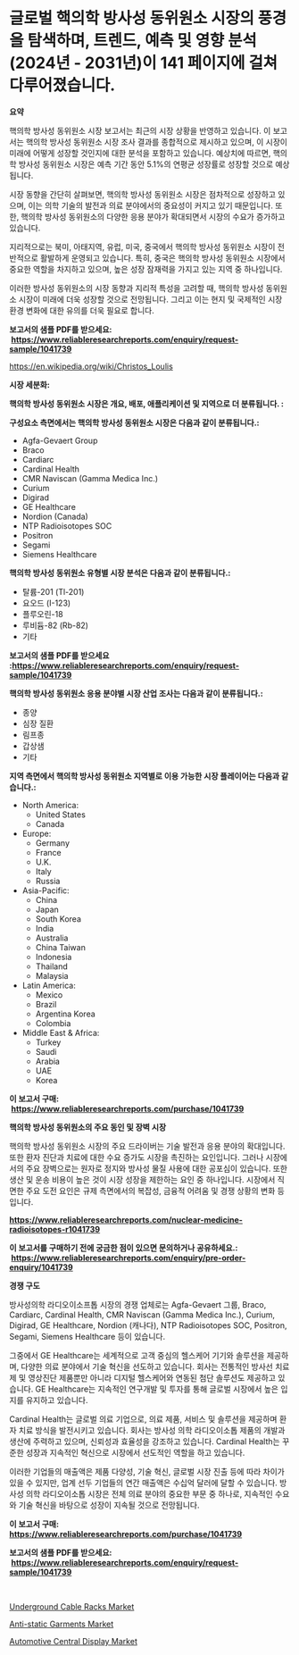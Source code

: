 <p><h1>글로벌 핵의학 방사성 동위원소 시장의 풍경을 탐색하며, 트렌드, 예측 및 영향 분석(2024년 - 2031년)이 141 페이지에 걸쳐 다루어졌습니다.</h1></p><p><strong>요약</strong></p>
<p><p>핵의학 방사성 동위원소 시장 보고서는 최근의 시장 상황을 반영하고 있습니다. 이 보고서는 핵의학 방사성 동위원소 시장 조사 결과를 종합적으로 제시하고 있으며, 이 시장이 미래에 어떻게 성장할 것인지에 대한 분석을 포함하고 있습니다. 예상치에 따르면, 핵의학 방사성 동위원소 시장은 예측 기간 동안 5.1%의 연평균 성장률로 성장할 것으로 예상됩니다.</p><p>시장 동향을 간단히 살펴보면, 핵의학 방사성 동위원소 시장은 점차적으로 성장하고 있으며, 이는 의학 기술의 발전과 의료 분야에서의 중요성이 커지고 있기 때문입니다. 또한, 핵의학 방사성 동위원소의 다양한 응용 분야가 확대되면서 시장의 수요가 증가하고 있습니다.</p><p>지리적으로는 북미, 아태지역, 유럽, 미국, 중국에서 핵의학 방사성 동위원소 시장이 전반적으로 활발하게 운영되고 있습니다. 특히, 중국은 핵의학 방사성 동위원소 시장에서 중요한 역할을 차지하고 있으며, 높은 성장 잠재력을 가지고 있는 지역 중 하나입니다.</p><p>이러한 방사성 동위원소의 시장 동향과 지리적 특성을 고려할 때, 핵의학 방사성 동위원소 시장이 미래에 더욱 성장할 것으로 전망됩니다. 그리고 이는 현지 및 국제적인 시장 환경 변화에 대한 유의를 더욱 필요로 합니다.</p></p>
<p><strong>보고서의 샘플 PDF를 받으세요: &nbsp;<a href="https://www.reliableresearchreports.com/enquiry/request-sample/1041739">https://www.reliableresearchreports.com/enquiry/request-sample/1041739</a></strong></p>
<p><a href="https://en.wikipedia.org/wiki/Christos_Loulis">https://en.wikipedia.org/wiki/Christos_Loulis</a></p>
<p><strong>시장 세분화:</strong></p>
<p><strong> 핵의학 방사성 동위원소 시장은 개요, 배포, 애플리케이션 및 지역으로 더 분류됩니다. :</strong></p>
<p><strong>구성요소 측면에서는 핵의학 방사성 동위원소 시장은 다음과 같이 분류됩니다.:</strong></p>
<p><ul><li>Agfa-Gevaert Group</li><li>Braco</li><li>Cardiarc</li><li>Cardinal Health</li><li>CMR Naviscan (Gamma Medica Inc.)</li><li>Curium</li><li>Digirad</li><li>GE Healthcare</li><li>Nordion (Canada)</li><li>NTP Radioisotopes SOC</li><li>Positron</li><li>Segami</li><li>Siemens Healthcare</li></ul></p>
<p><strong> 핵의학 방사성 동위원소 유형별 시장 분석은 다음과 같이 분류됩니다.:</strong></p>
<p><ul><li>탈륨-201 (Tl-201)</li><li>요오드 (I-123)</li><li>플루오린-18</li><li>루비듐-82 (Rb-82)</li><li>기타</li></ul></p>
<p><strong>보고서의 샘플 PDF를 받으세요 :<a href="https://www.reliableresearchreports.com/enquiry/request-sample/1041739">https://www.reliableresearchreports.com/enquiry/request-sample/1041739</a></strong></p>
<p><strong> 핵의학 방사성 동위원소 응용 분야별 시장 산업 조사는 다음과 같이 분류됩니다.:</strong></p>
<p><ul><li>종양</li><li>심장 질환</li><li>림프종</li><li>갑상샘</li><li>기타</li></ul></p>
<p><strong>지역 측면에서 핵의학 방사성 동위원소 지역별로 이용 가능한 시장 플레이어는 다음과 같습니다.:</strong></p>
<p><ul>
    <li>
        North America:
        <ul>
            <li>United States</li>
            <li>Canada</li>
        </ul>
    </li>
    <li>
        Europe:
        <ul>
            <li>Germany</li>
            <li>France</li>
            <li>U.K.</li>
            <li>Italy</li>
            <li>Russia</li>
        </ul>
    </li>
    <li>
        Asia-Pacific:
        <ul>
            <li>China</li>
            <li>Japan</li>
            <li>South Korea</li>
            <li>India</li>
            <li>Australia</li>
            <li>China Taiwan</li>
            <li>Indonesia</li>
            <li>Thailand</li>
            <li>Malaysia</li>
        </ul>
    </li>
    <li>
        Latin America:
        <ul>
            <li>Mexico</li>
            <li>Brazil</li>
            <li>Argentina Korea</li>
            <li>Colombia</li>
        </ul>
    </li>
    <li>
        Middle East & Africa:
        <ul>
            <li>Turkey</li>
            <li>Saudi</li>
            <li>Arabia</li>
            <li>UAE</li>
            <li>Korea</li>
        </ul>
    </li>
    </ul></p>
<p><strong>이 보고서 구매: &nbsp;<a href="https://www.reliableresearchreports.com/purchase/1041739">https://www.reliableresearchreports.com/purchase/1041739</a></strong></p>
<p><strong>핵의학 방사성 동위원소의 주요 동인 및 장벽 시장</strong></p>
<p><p>핵의학 방사성 동위원소 시장의 주요 드라이버는 기술 발전과 응용 분야의 확대입니다. 또한 환자 진단과 치료에 대한 수요 증가도 시장을 촉진하는 요인입니다. 그러나 시장에서의 주요 장벽으로는 원자로 정지와 방사성 물질 사용에 대한 공포심이 있습니다. 또한 생산 및 운송 비용이 높은 것이 시장 성장을 제한하는 요인 중 하나입니다. 시장에서 직면한 주요 도전 요인은 규제 측면에서의 복잡성, 금융적 어려움 및 경쟁 상황의 변화 등입니다.</p></p>
<p><strong><a href="https://www.reliableresearchreports.com/nuclear-medicine-radioisotopes-r1041739">https://www.reliableresearchreports.com/nuclear-medicine-radioisotopes-r1041739</a></strong></p>
<p><strong>이 보고서를 구매하기 전에 궁금한 점이 있으면 문의하거나 공유하세요.: &nbsp;<a href="https://www.reliableresearchreports.com/enquiry/pre-order-enquiry/1041739">https://www.reliableresearchreports.com/enquiry/pre-order-enquiry/1041739</a></strong></p>
<p><strong>경쟁 구도</strong></p>
<p><p>방사성의학 라디오이소프톱 시장의 경쟁 업체로는 Agfa-Gevaert 그룹, Braco, Cardiarc, Cardinal Health, CMR Naviscan (Gamma Medica Inc.), Curium, Digirad, GE Healthcare, Nordion (캐나다), NTP Radioisotopes SOC, Positron, Segami, Siemens Healthcare 등이 있습니다. </p><p>그중에서 GE Healthcare는 세계적으로 고객 중심의 헬스케어 기기와 솔루션을 제공하며, 다양한 의료 분야에서 기술 혁신을 선도하고 있습니다. 회사는 전통적인 방사선 치료제 및 영상진단 제품뿐만 아니라 디지털 헬스케어와 연동된 첨단 솔루션도 제공하고 있습니다. GE Healthcare는 지속적인 연구개발 및 투자를 통해 글로벌 시장에서 높은 입지를 유지하고 있습니다.</p><p>Cardinal Health는 글로벌 의료 기업으로, 의료 제품, 서비스 및 솔루션을 제공하며 환자 치료 방식을 발전시키고 있습니다. 회사는 방사성 의학 라디오이소톱 제품의 개발과 생산에 주력하고 있으며, 신뢰성과 효율성을 강조하고 있습니다. Cardinal Health는 꾸준한 성장과 지속적인 혁신으로 시장에서 선도적인 역할을 하고 있습니다.</p><p>이러한 기업들의 매출액은 제품 다양성, 기술 혁신, 글로벌 시장 진출 등에 따라 차이가 있을 수 있지만, 업계 선두 기업들의 연간 매출액은 수십억 달러에 달할 수 있습니다. 방사성 의학 라디오이소톱 시장은 전체 의료 분야의 중요한 부문 중 하나로, 지속적인 수요와 기술 혁신을 바탕으로 성장이 지속될 것으로 전망됩니다.</p></p>
<p><strong>이 보고서 구매: &nbsp; <a href="https://www.reliableresearchreports.com/purchase/1041739">https://www.reliableresearchreports.com/purchase/1041739</a></strong></p>
<p><strong>보고서의 샘플 PDF를 받으세요: &nbsp;<a href="https://www.reliableresearchreports.com/enquiry/request-sample/1041739">https://www.reliableresearchreports.com/enquiry/request-sample/1041739</a></strong><strong></strong></p>
<p>&nbsp;</p>
<p><p><a href="https://github.com/dianemacle6776/Market-Research-Report-List-1/blob/main/underground-cable-racks-market.md">Underground Cable Racks Market</a></p><p><a href="https://github.com/DaveBlock08/Market-Research-Report-List-1/blob/main/anti-static-garments-market.md">Anti-static Garments Market</a></p><p><a href="https://github.com/sarabits412/Market-Research-Report-List-1/blob/main/automotive-central-display-market.md">Automotive Central Display Market</a></p></p>